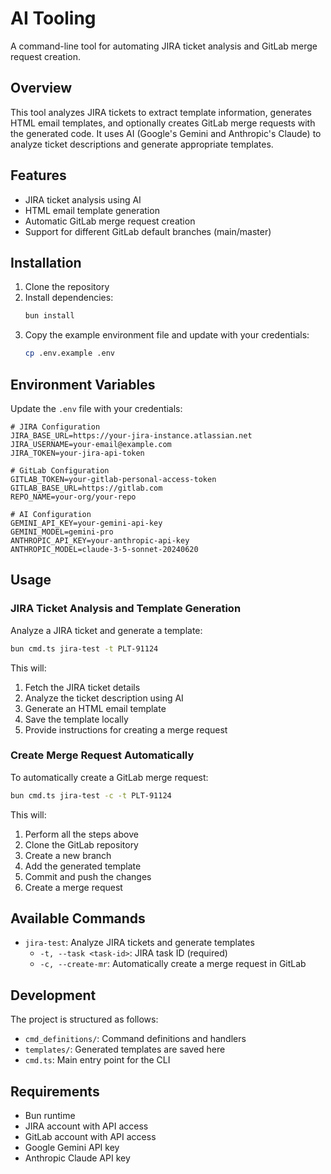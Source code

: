 # AI Tooling

A command-line tool for automating JIRA ticket analysis and GitLab merge request creation.

## Overview

This tool analyzes JIRA tickets to extract template information, generates HTML email templates, and optionally creates GitLab merge requests with the generated code. It uses AI (Google's Gemini and Anthropic's Claude) to analyze ticket descriptions and generate appropriate templates.

## Features

- JIRA ticket analysis using AI
- HTML email template generation
- Automatic GitLab merge request creation
- Support for different GitLab default branches (main/master)

## Installation

1. Clone the repository
2. Install dependencies:
   ```bash
   bun install
   ```
3. Copy the example environment file and update with your credentials:
   ```bash
   cp .env.example .env
   ```

## Environment Variables

Update the `.env` file with your credentials:

```
# JIRA Configuration
JIRA_BASE_URL=https://your-jira-instance.atlassian.net
JIRA_USERNAME=your-email@example.com
JIRA_TOKEN=your-jira-api-token

# GitLab Configuration
GITLAB_TOKEN=your-gitlab-personal-access-token
GITLAB_BASE_URL=https://gitlab.com
REPO_NAME=your-org/your-repo

# AI Configuration
GEMINI_API_KEY=your-gemini-api-key
GEMINI_MODEL=gemini-pro
ANTHROPIC_API_KEY=your-anthropic-api-key
ANTHROPIC_MODEL=claude-3-5-sonnet-20240620
```

## Usage

### JIRA Ticket Analysis and Template Generation

Analyze a JIRA ticket and generate a template:

```bash
bun cmd.ts jira-test -t PLT-91124
```

This will:
1. Fetch the JIRA ticket details
2. Analyze the ticket description using AI
3. Generate an HTML email template
4. Save the template locally
5. Provide instructions for creating a merge request

### Create Merge Request Automatically

To automatically create a GitLab merge request:

```bash
bun cmd.ts jira-test -c -t PLT-91124
```

This will:
1. Perform all the steps above
2. Clone the GitLab repository
3. Create a new branch
4. Add the generated template
5. Commit and push the changes
6. Create a merge request

## Available Commands

- `jira-test`: Analyze JIRA tickets and generate templates
  - `-t, --task <task-id>`: JIRA task ID (required)
  - `-c, --create-mr`: Automatically create a merge request in GitLab

## Development

The project is structured as follows:
- `cmd_definitions/`: Command definitions and handlers
- `templates/`: Generated templates are saved here
- `cmd.ts`: Main entry point for the CLI

## Requirements

- Bun runtime
- JIRA account with API access
- GitLab account with API access
- Google Gemini API key
- Anthropic Claude API key